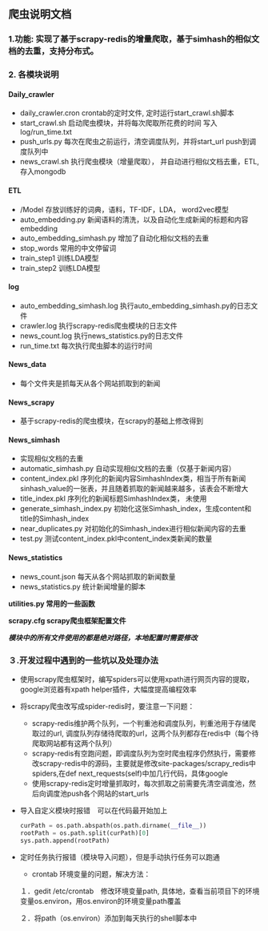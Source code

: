 ## 爬虫说明文档

### 1.功能: 实现了基于scrapy-redis的增量爬取，基于simhash的相似文档的去重，支持分布式。

### 2. 各模块说明
#### Daily_crawler
* daily_crawler.cron  crontab的定时文件, 定时运行start_crawl.sh脚本
* start_crawl.sh 启动爬虫模块，并将每次爬取所花费的时间 写入 log/run_time.txt
* push_urls.py 每次在爬虫之前运行，清空调度队列，并将start_url push到调度队列中
* news_crawl.sh 执行爬虫模块（增量爬取）， 并自动进行相似文档去重，ETL, 存入mongodb

#### ETL
* /Model 存放训练好的词典，语料，TF-IDF，LDA， word2vec模型
* auto_embedding.py 新闻语料的清洗，以及自动化生成新闻的标题和内容embedding
* auto_embedding_simhash.py 增加了自动化相似文档的去重
* stop_words 常用的中文停留词
* train_step1 训练LDA模型
* train_step2 训练LDA模型

#### log
* auto_embedding_simhash.log 执行auto_embedding_simhash.py的日志文件
* crawler.log 执行scrapy-redis爬虫模块的日志文件
* news_count.log 执行news_statistics.py的日志文件
* run_time.txt 每次执行爬虫脚本的运行时间

#### News_data
* 每个文件夹是抓每天从各个网站抓取到的新闻

#### News_scrapy
* 基于scrapy-redis的爬虫模块，在scrapy的基础上修改得到

#### News_simhash
* 实现相似文档的去重
* automatic_simhash.py 自动实现相似文档的去重（仅基于新闻内容）
* content_index.pkl 序列化的新闻内容SimhashIndex类，相当于所有新闻sinhash_value的一张表，并且随着抓取的新闻越来越多，该表会不断增大
* title_index.pkl 序列化的新闻标题SimhashIndex类， 未使用
* generate_simhash_index.py 初始化这张Simhash_index，生成content和title的Simhash_index
* near_duplicates.py 对初始化的Simhash_index进行相似新闻内容的去重
* test.py 测试content_index.pkl中content_index类新闻的数量

#### News_statistics
* news_count.json 每天从各个网站抓取的新闻数量
* news_statistics.py  统计新闻增量的脚本


**utilities.py 常用的一些函数**

**scrapy.cfg scrapy爬虫框架配置文件**

**_模块中的所有文件使用的都是绝对路径，本地配置时需要修改_**

### ３.开发过程中遇到的一些坑以及处理办法
* 使用scrapy爬虫框架时，编写spiders可以使用xpath进行网页内容的提取，google浏览器有xpath helper插件，大幅度提高编程效率
* 将scrapy爬虫改写成spider-redis时，要注意一下问题：
  * scrapy-redis维护两个队列，一个判重池和调度队列，判重池用于存储爬取过的url, 调度队列存储待爬取的url，这两个队列都存在redis中（每个待爬取网站都有这两个队列）
  * scrapy-redis有空跑问题，即调度队列为空时爬虫程序仍然执行，需要修改scrapy-redis中的源码，主要就是修改site-packages/scrapy_redis中spiders,在def next_requests(self)中加几行代码，具体google
　
  * 使用scrapy-redis定时增量抓取时，每次抓取之前需要先清空调度池，然后向调度池push各个网站的start_urls


* 导入自定义模块时报错　可以在代码最开始加上

    ```python
    curPath = os.path.abspath(os.path.dirname(__file__))
    rootPath = os.path.split(curPath)[0]
    sys.path.append(rootPath)
    ```
* 定时任务执行报错（模块导入问题），但是手动执行任务可以跑通
  * crontab 环境变量的问题，解决方法：
   
   １．gedit /etc/crontab　修改环境变量path, 具体地，查看当前项目下的环境变量os.environ，用os.environ的环境变量path覆盖 
        
   ２．将path（os.environ）添加到每天执行的shell脚本中  
